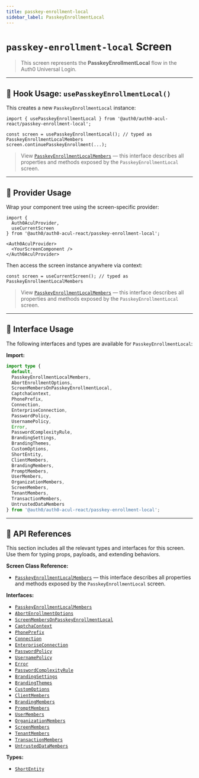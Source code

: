 ```yaml
---
title: passkey-enrollment-local
sidebar_label: PasskeyEnrollmentLocal
---
```


# `passkey-enrollment-local` Screen

> This screen represents the **PasskeyEnrollmentLocal** flow in the Auth0 Universal Login.

---

## 🔹 Hook Usage: `usePasskeyEnrollmentLocal()`

This creates a new `PasskeyEnrollmentLocal` instance:

```tsx
import { usePasskeyEnrollmentLocal } from '@auth0/auth0-acul-react/passkey-enrollment-local';

const screen = usePasskeyEnrollmentLocal(); // typed as PasskeyEnrollmentLocalMembers
screen.continuePasskeyEnrollment(...);
```

> View [`PasskeyEnrollmentLocalMembers`](https://auth0.github.io/universal-login/interfaces/Classes.PasskeyEnrollmentLocalMembers.html) — this interface describes all properties and methods exposed by the `PasskeyEnrollmentLocal` screen.

---

## 🔹 Provider Usage

Wrap your component tree using the screen-specific provider:

```tsx
import {
  Auth0AculProvider,
  useCurrentScreen
} from '@auth0/auth0-acul-react/passkey-enrollment-local';

<Auth0AculProvider>
  <YourScreenComponent />
</Auth0AculProvider>
```

Then access the screen instance anywhere via context:

```tsx
const screen = useCurrentScreen(); // typed as PasskeyEnrollmentLocalMembers
```

> View [`PasskeyEnrollmentLocalMembers`](https://auth0.github.io/universal-login/interfaces/Classes.PasskeyEnrollmentLocalMembers.html) — this interface describes all properties and methods exposed by the `PasskeyEnrollmentLocal` screen.

---

## 🔹 Interface Usage

The following interfaces and types are available for `PasskeyEnrollmentLocal`:

**Import:**

```ts
import type {
  default,
  PasskeyEnrollmentLocalMembers,
  AbortEnrollmentOptions,
  ScreenMembersOnPasskeyEnrollmentLocal,
  CaptchaContext,
  PhonePrefix,
  Connection,
  EnterpriseConnection,
  PasswordPolicy,
  UsernamePolicy,
  Error,
  PasswordComplexityRule,
  BrandingSettings,
  BrandingThemes,
  CustomOptions,
  ShortEntity,
  ClientMembers,
  BrandingMembers,
  PromptMembers,
  UserMembers,
  OrganizationMembers,
  ScreenMembers,
  TenantMembers,
  TransactionMembers,
  UntrustedDataMembers
} from '@auth0/auth0-acul-react/passkey-enrollment-local';
```

---

## 🔸 API References

This section includes all the relevant types and interfaces for this screen. Use them for typing props, payloads, and extending behaviors.

**Screen Class Reference:**  
- [`PasskeyEnrollmentLocalMembers`](https://auth0.github.io/universal-login/interfaces/Classes.PasskeyEnrollmentLocalMembers.html) — this interface describes all properties and methods exposed by the `PasskeyEnrollmentLocal` screen.

**Interfaces:**
- [`PasskeyEnrollmentLocalMembers`](https://auth0.github.io/universal-login/interfaces/Classes.PasskeyEnrollmentLocalMembers.html)
- [`AbortEnrollmentOptions`](https://auth0.github.io/universal-login/interfaces/Classes.AbortEnrollmentOptions.html)
- [`ScreenMembersOnPasskeyEnrollmentLocal`](https://auth0.github.io/universal-login/interfaces/Classes.ScreenMembersOnPasskeyEnrollmentLocal.html)
- [`CaptchaContext`](https://auth0.github.io/universal-login/interfaces/Classes.CaptchaContext.html)
- [`PhonePrefix`](https://auth0.github.io/universal-login/interfaces/Classes.PhonePrefix.html)
- [`Connection`](https://auth0.github.io/universal-login/interfaces/Classes.Connection.html)
- [`EnterpriseConnection`](https://auth0.github.io/universal-login/interfaces/Classes.EnterpriseConnection.html)
- [`PasswordPolicy`](https://auth0.github.io/universal-login/interfaces/Classes.PasswordPolicy.html)
- [`UsernamePolicy`](https://auth0.github.io/universal-login/interfaces/Classes.UsernamePolicy.html)
- [`Error`](https://auth0.github.io/universal-login/interfaces/Classes.Error.html)
- [`PasswordComplexityRule`](https://auth0.github.io/universal-login/interfaces/Classes.PasswordComplexityRule.html)
- [`BrandingSettings`](https://auth0.github.io/universal-login/interfaces/Classes.BrandingSettings.html)
- [`BrandingThemes`](https://auth0.github.io/universal-login/interfaces/Classes.BrandingThemes.html)
- [`CustomOptions`](https://auth0.github.io/universal-login/interfaces/Classes.CustomOptions.html)
- [`ClientMembers`](https://auth0.github.io/universal-login/interfaces/Classes.ClientMembers.html)
- [`BrandingMembers`](https://auth0.github.io/universal-login/interfaces/Classes.BrandingMembers.html)
- [`PromptMembers`](https://auth0.github.io/universal-login/interfaces/Classes.PromptMembers.html)
- [`UserMembers`](https://auth0.github.io/universal-login/interfaces/Classes.UserMembers.html)
- [`OrganizationMembers`](https://auth0.github.io/universal-login/interfaces/Classes.OrganizationMembers.html)
- [`ScreenMembers`](https://auth0.github.io/universal-login/interfaces/Classes.ScreenMembers.html)
- [`TenantMembers`](https://auth0.github.io/universal-login/interfaces/Classes.TenantMembers.html)
- [`TransactionMembers`](https://auth0.github.io/universal-login/interfaces/Classes.TransactionMembers.html)
- [`UntrustedDataMembers`](https://auth0.github.io/universal-login/interfaces/Classes.UntrustedDataMembers.html)


**Types:**
- [`ShortEntity`](https://auth0.github.io/universal-login/types/Classes.ShortEntity.html)
